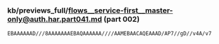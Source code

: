### kb/previews_full/flows__service-first__master-only@auth.har.part041.md (part 002)

```md
EBAAAAAAD///8AAAAAAAEBAQAAAAAA////AAMEBAACAQEAAAD/AP7//gD//v4A/v7
```

```
